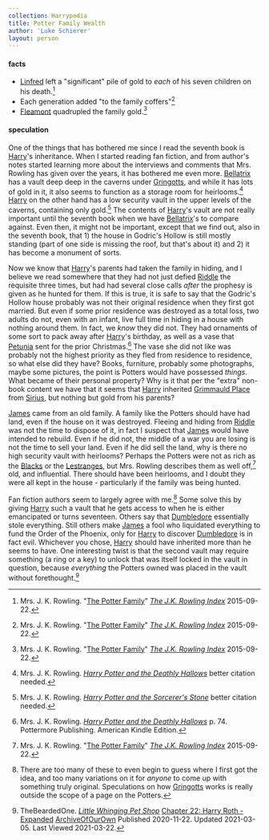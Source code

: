 ```yaml
---
collection: Harrypedia
title: Potter Family Wealth
author: 'Luke Schierer'
layout: person
---
```


#### facts

* [Linfred] left a "significant" pile of gold to *each* of his seven children on his death.[^221121-2]
* Each generation added "to the family coffers"[^221121-3]
* [Fleamont] quadrupled the family gold.[^221121-4]

[^221121-2]: Mrs. J. K. Rowling.
    "[The Potter Family](https://www.rowlingindex.org/work/pmpfam/)"
    _[The J.K. Rowling Index](https://www.rowlingindex.org)_ 2015-09-22.

[^221121-3]: Mrs. J. K. Rowling.
    "[The Potter Family](https://www.rowlingindex.org/work/pmpfam/)"
    _[The J.K. Rowling Index](https://www.rowlingindex.org)_ 2015-09-22.

[^221121-4]: Mrs. J. K. Rowling.
    "[The Potter Family](https://www.rowlingindex.org/work/pmpfam/)"
    _[The J.K. Rowling Index](https://www.rowlingindex.org)_ 2015-09-22.

#### speculation

One of the things that has bothered me since I read the seventh book is
[Harry][]'s inheritance.  When I started reading fan fiction, and from author's
notes started learning more about the interviews and comments that Mrs. Rowling
has given over the years, it has bothered me even more.  [Bellatrix][] has a
vault deep deep in the caverns under [Gringotts], and while it has lots of gold
in it, it also seems to function as a storage room for heirlooms.[^200725-1]
[Harry][] on the other hand has a low security vault in the upper levels of the
caverns, containing only gold.[^200725-2]  The contents of [Harry]'s vault are
not really important until the seventh book when we have [Bellatrix][]'s to
compare against.  Even then, it might not be important, except that we find
out, also in the seventh book, that 1) the house in Godric's Hollow is still
mostly standing (part of one side is missing the roof, but that's about it) and
2) it has become a monument of sorts.

[Harry]: <../harry_james/>

[Bellatrix]: <../../Black/bellatrix>

Now we know that [Harry][]'s parents had taken the family in hiding, and I
believe we read somewhere that they had not just defied [Riddle][] the
requisite three times, but had had several close calls *after* the prophesy is
given as he hunted for them. If this is true, it is safe to say that the
Godric's Hollow house probably was not their original residence when they first
got married.  But even if some prior residence was destroyed as a total loss, two
adults do not, even with an infant, live full time in hiding in a house with
nothing around them.  In fact, we *know* they did not. They had ornaments of
some sort to pack away after [Harry][]'s birthday, as well as a vase that
[Petunia][] sent for the prior Christmas.[^210902-1]  The vase she did not like
was probably not the highest priority as they fled from residence to residence,
so what else did they have?  Books, furniture, probably some photographs, maybe
some pictures, the point is Potters would have possessed *things.*  What became
of their personal property?  Why is it that per the "extra" non-book content we
have that it seems that [Harry][] inherited [Grimmauld Place] from [Sirius][],
but nothing but gold from his parents?

[Grimmauld Place]: <../../../grimmauld_place/>

[Riddle]: <../../Riddle/Tom_Marvolo/>

[Petunia]: <../../evans/petunia>

[Sirius]: <../../Black/Sirius_iii/>

[James][] came from an old family.  A family like the Potters should have had
land, even if the house on it was destroyed.  Fleeing and hiding from
[Riddle][] was not the time to dispose of it, in fact I suspect that [James][]
would have intended to rebuild.  Even if he did not, the middle of a war you
are losing is not the time to sell your land.  Even if he did sell the land,
why is there no high security vault with heirlooms?  Perhaps the Potters were
not as rich as the [Blacks][] or the [Lestranges][], but Mrs. Rowling describes
them as well off,[^221129-1] old, and influential.  There should have been
heirlooms, and I doubt they were all kept in the house - particularly if the
family was being hunted.

[James]: <..//james/>

[Blacks]: <../../Black/>

[Lestranges]: <../../lestrange/>

Fan fiction authors seem to largely agree with me.[^211117-1]  Some solve this
by giving [Harry][] such a vault that he gets access to when he is either
emancipated or turns seventeen.  Others say that [Dumbledore][] essentially
stole everything.  Still others make [James][] a fool who liquidated everything
to fund the Order of the Phoenix, only for [Harry][] to discover [Dumbledore][]
is in fact evil.  Whichever you chose, [Harry][] should have inherited more
than he seems to have. One interesting twist is that the second vault may
require something (a ring or a key) to unlock that was itself locked in the
vault in question, because *everything* the Potters owned was placed in the
vault without forethought.[^210322-1]

[Harry Potter and the Deathly Hallows]: https://www.goodreads.com/book/show/136251.Harry_Potter_and_the_Deathly_Hallows

[^210902-1]: Mrs. J. K. Rowling.
_[Harry Potter and the Deathly Hallows]_
p. 74. Pottermore Publishing. American Kindle Edition.

[^221129-1]: Mrs. J. K. Rowling.
"[The Potter Family](https://www.rowlingindex.org/work/pmpfam/)"
_[The J.K. Rowling Index](https://www.rowlingindex.org)_ 2015-09-22.

[^211117-1]: There are too many of these to even begin to guess where I first
    got the idea, and too many variations on it for *anyone* to come up with
    something truly original.  Speculations on how [Gringotts][] works is
    really outside the scope of a page on the Potters.

[Linfred]: <../linfred/>

[Fleamont]: <../fleamont/>

[Dumbledore]: <../../Dumbledore/Albus_Percival_Wulfric_Brian/>

[Gringotts]: <../../../gringotts/>

[Harry Potter and the Sorcerer's Stone]: https://www.goodreads.com/book/show/3.Harry_Potter_and_the_Sorcerer_s_Stone

[^210618-7]: Mrs. J. K. Rowling.
    _[Harry Potter and the Sorcerer's Stone]_
    p. 131. Pottermore Limited. American Kindle Edition.

[^210618-8]: Mrs. J. K. Rowling.
    _[Harry Potter and the Sorcerer's Stone]_
    p. 49. Pottermore Limited. American Kindle Edition.

[^210517-11]: Mrs. J. K. Rowling. _Harry Potter and the Order of the Phoenix_
    better citation needed.

[^210517-10]: Mrs. J. K. Rowling. _Harry Potter and the Prisoner of Azkaban_
    better citation needed.

[^210517-9]: Mrs. J. K. Rowling. _Harry Potter and the Prisoner of Azkaban_
    better citation needed. Regardless of citation, the general idea is that if
    it is not taught until during or after seventh year, and even then many
    adults fail …

[^210517-8]: One work suggesting that Harry has been squashed:
    * FMPtrumpets.
      _[How is this My Life?](https://archiveofourown.org/works/31033985)
      [Archive of Our Own](https://archiveofourown.org/)
      Published: 2021-05-02 Updated: 2021-05-16 Last Viewed: 2021-05-17

[^210517-7]: Mrs. J. K. Rowling. _Harry Potter and the Order of the Phoenix_
    Better citation needed.

[^200710-1]: Mrs. J. K. Rowling.
    _Harry Potter and the Order of the Phoenix_
    Kindle Locations 9456-9457. Pottermore Limited. American Kindle Edition.

[^200710-2]: Mrs. J. K. Rowling.
    _[Harry Potter and the Sorcerer's Stone]_
    p. 208. Pottermore Limited. American Kindle Edition.

[^210322-1]: TheBeardedOne.
    _[Little Whinging Pet Shop](https://archiveofourown.org/works/27669059)_
    [Chapter 22: Harry Roth - Expanded](https://archiveofourown.org/works/27669059/chapters/73491705)
    [ArchiveOfOurOwn](https://archiveofourown.org) Published 2020-11-22. Updated 2021-03-05. Last Viewed 2021-03-22.

[^200710-3]: Tom Kristal.
    _[Prongs Final Prank](https://www.fanfiction.net/s/4279550/1/Prongs-Final-Prank)_
    [FanFiction by FictionPress](https://www.fanfiction.net/) Published 2008-03-26.
    Last Viewed 2020-07-10.

[^200602-1]: Mrs. J. K. Rowling. _Harry Potter and the Philosopher's Stone_
    Location 1527 of 3996.

[^200527-1]: ivybelle.  _Don't Touch Me_,
    [Archive of Our Own](https://archiveofourown.org/) last viewed 2020-05-27.

[^200725-1]:  Mrs. J. K. Rowling. _[Harry Potter and the Deathly Hallows]_ better citation needed.

[^200725-2]: Mrs. J. K. Rowling. _[Harry Potter and the Sorcerer's Stone]_ better citation needed.

[^210304-7]: Mrs. J. K. Rowling. _Harry Potter and the Half-Blood Prince_ pp. 85-86. Pottermore Publishing. American Kindle Edition.

